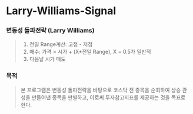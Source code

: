 # Larry-Williams-Signal


### 변동성 돌파전략 (Larry Williams)

> 1. 전일 Range계산: 고점 - 저점<br>
> 2. 매수: 가격 > 시가 + (X*전일 Range), X = 0.5가 일반적<br>
> 3. 다음날 시가 매도

### 목적
> 본 프로그램은 변동성 돌파전략을 바탕으로 코스닥 전 종목을 순회하여 상승 관성을 만들어낸 종목을 판별하고, 이로써 투자참고지표를 제공하는 것을 목표로 한다.


